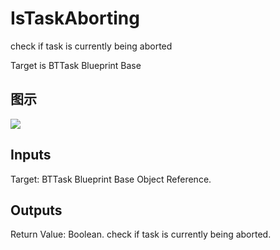# IsTaskAborting

check if task is currently being aborted

Target is BTTask Blueprint Base

## 图示

![]($-20221218-17454072.png)

## Inputs

Target: BTTask Blueprint Base Object Reference.  

## Outputs

Return Value: Boolean. check if task is currently being aborted.

